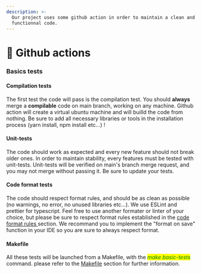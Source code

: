 ```yaml
---
description: >-
  Our project uses some github action in order to maintain a clean and
  functionnal code.
---
```


# 🚧 Github actions

### Basics tests

#### Compilation tests

The first test the code will pass is the compilation test. You should **always** merge a **compilable** code on main branch, working on any machine. Github action will create a virtual ubuntu machine and will builld the code from nothing. Be sure to add all necessary libraries or tools in the installation process (yarn install, npm install etc...) !

#### Unit-tests

The code should work as expected and every new feature should not break older ones. In order to maintain stability, every features must be tested with unit-tests. Unit-tests will be verified on  main's branch merge request, and you may not merge without passing it. Be sure to update your tests.

#### Code format tests

The code should respect format rules, and should be as clean as possible (no warnings, no error, no unused libraries etc...). We use ESLint and prettier for typescript. Feel free to use another formater or linter of your choice, but please be sure to respect format rules established in the [code format rules ](code-format-rules.md)section. We recommand you to implement the "format on save" function in your IDE so you are sure to always respect format.

#### Makefile

All these tests will be launched from a Makefile, with the _<mark style="color:green;">make basic-tests</mark>_ command. please refer to the [Makefile](../to-start/makefile.md) section for further information.
